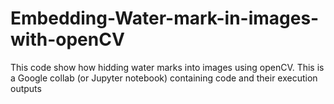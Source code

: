 # Embedding-Water-mark-in-images-with-openCV
This code show how hidding water marks into images using openCV.
This is a Google collab (or Jupyter notebook) containing code and their execution outputs
